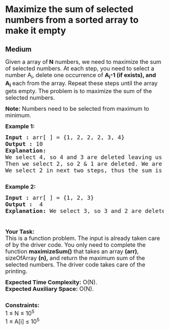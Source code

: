 # Maximize the sum of selected numbers from a sorted array to make it empty
## Medium 
<div class="problems_problem_content__Xm_eO"><p><span style="font-size:18px">Given a array of<strong> N</strong> numbers, we need to maximize the sum of selected numbers. At each step, you need to select a number A<sub>i</sub>, delete one occurrence of&nbsp;<strong>A<sub>i</sub>-1 (if exists), and A<sub>i</sub></strong>&nbsp;each from the array. Repeat these steps until the array gets empty. The problem is to maximize the sum of the selected numbers.</span></p>

<p><span style="font-size:18px"><strong>Note:</strong> Numbers need to be selected from maximum to minimum.</span></p>

<p><span style="font-size:18px"><strong>Example 1:</strong></span></p>

<pre><span style="font-size:18px"><strong>Input :</strong> arr[ ] = {1, 2, 2, 2, 3, 4}
<strong>Output :</strong> 10
<strong>Explanation:</strong>
We select 4, so 4 and 3 are deleted leaving us with {1,2,2,2}.
Then we select 2, so 2 &amp; 1 are deleted. We are left with{2,2}.
We select 2 in next two steps, thus the sum is 4+2+2+2=10.
</span></pre>

<p><br>
<span style="font-size:18px"><strong>Example 2:</strong></span></p>

<pre><span style="font-size:18px"><strong>Input :</strong> arr[ ] = {1, 2, 3} <strong>
Output :</strong>  4
<strong>Explanation:</strong> We select 3, so 3 and 2 are deleted leaving us with {1}. Then we select 1, 0 doesn't exist so we delete 1. thus the sum is 3+1=4.</span>
</pre>

<p>&nbsp;</p>

<p><span style="font-size:18px"><strong>Your Task:</strong><br>
This is a function problem. The input is already taken care of by the driver code. You only need to complete the function <strong>maximizeSum()</strong> that takes an array <strong>(arr)</strong>, sizeOfArray <strong>(n),</strong>&nbsp;and return the maximum sum of the selected numbers. The driver code takes care of the printing.</span></p>

<p><span style="font-size:18px"><strong>Expected Time Complexity:</strong>&nbsp;O(N).<br>
<strong>Expected Auxiliary Space:</strong>&nbsp;O(N).</span></p>

<p><br>
<span style="font-size:18px"><strong>Constraints:</strong><br>
1 ≤ N ≤ 10<sup>5</sup><br>
1 ≤ A[i] ≤ 10<sup>5</sup></span><br>
&nbsp;</p>
</div>